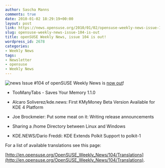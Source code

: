 ```yaml
---
author: Sascha Manns
comments: true
date: 2010-01-02 18:29:19+00:00
layout: post
link: https://news.opensuse.org/2010/01/02/opensuse-weekly-news-issue-104-is-out/
slug: opensuse-weekly-news-issue-104-is-out
title: openSUSE Weekly News, issue 104 is out!
wordpress_id: 2678
categories:
- Weekly News
tags:
- Newsletter
- opensuse
- Weekly News
---
```


![news](http://static.opensuse.org/images/knewsticker.png) Issue #104 of openSUSE Weekly News is [now out](http://en.opensuse.org/OpenSUSE_Weekly_News/104)!



	
  * TooManyTabs - Saves Your Memory 1.1.0

	
  * Alcaro Soliverez/kde.news: First KMyMoney Beta Version Available for KDE 4 Platform

	
  * Joe Brockmeier: Put some meat on it: Writing release announcements

	
  * Sharing a /home Directory between Linux and Windows

	
  * KDE.NEWS/Dario Freddi: KDE Extends Polkit Support to polkit-1






For a list of available translations see this page:

[http://en.opensuse.org/OpenSUSE_Weekly_News/104/Translations](http://en.opensuse.org/OpenSUSE_Weekly_News/104/Translations).
